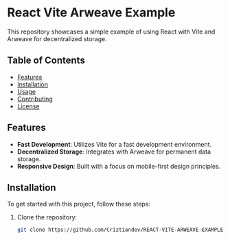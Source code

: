 # React Vite Arweave Example

This repository showcases a simple example of using React with Vite and Arweave for decentralized storage.

## Table of Contents
- [Features](#features)
- [Installation](#installation)
- [Usage](#usage)
- [Contributing](#contributing)
- [License](#license)

## Features
- **Fast Development**: Utilizes Vite for a fast development environment.
- **Decentralized Storage**: Integrates with Arweave for permanent data storage.
- **Responsive Design**: Built with a focus on mobile-first design principles.

## Installation

To get started with this project, follow these steps:

1. Clone the repository:
   ```bash
   git clone https://github.com/Criztiandev/REACT-VITE-ARWEAVE-EXAMPLE.git
